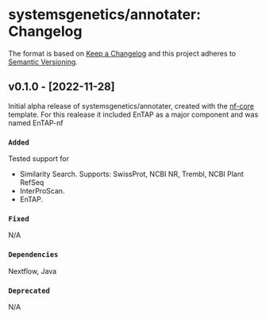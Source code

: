 # systemsgenetics/annotater: Changelog

The format is based on [Keep a Changelog](https://keepachangelog.com/en/1.0.0/)
and this project adheres to [Semantic Versioning](https://semver.org/spec/v2.0.0.html).

## v0.1.0 - [2022-11-28]

Initial alpha release of systemsgenetics/annotater, created with the [nf-core](https://nf-co.re/) template. For this realease it included EnTAP as a major component and was named EnTAP-nf

### `Added`

Tested support for

- Similarity Search. Supports: SwissProt, NCBI NR, Trembl, NCBI Plant RefSeq
- InterProScan.
- EnTAP.

### `Fixed`

N/A

### `Dependencies`

Nextflow, Java

### `Deprecated`

N/A
